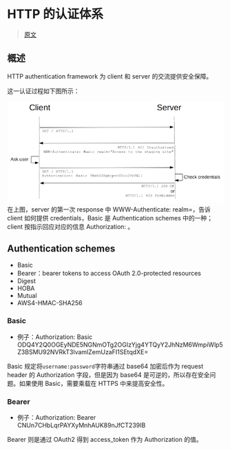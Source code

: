 # HTTP 的认证体系

> [原文](https://developer.mozilla.org/en-US/docs/Web/HTTP/Authentication)

## 概述

HTTP authentication framework 为 client 和 server 的交流提供安全保障。

这一认证过程如下图所示：

![image.png](../../public/images/1606287893550-9204d4bb-62b7-4184-b549-68b6406d838a.png)
在上图，server 的第一次 response 中 WWW-Authenticate: <type> realm=<realm>，告诉 client 如何提供 credentials，Basic 是 Authentication schemes 中的一种；client 按指示回应对应的信息 Authorization: <type> <credentials>。

## Authentication schemes

- Basic
- Bearer：bearer tokens to access OAuth 2.0-protected resources
- Digest
- HOBA
- Mutual
- AWS4-HMAC-SHA256

### Basic

- 例子：Authorization: Basic ODQ4Y2Q0OGEyNDE5NGNmOTg2OGIzYjg4YTQyY2JhNzM6WmpiWlp5Z3BSMU92NVRkT3lvamlZemUzaFI1SEtqdXE=

Basic 规定将`username:password`字符串通过 base64 加密后作为 request header 的 Authorization 字段，但是因为 base64 是可逆的，所以存在安全问题。如果使用 Basic，需要乘载在 HTTPS 中来提高安全性。

### Bearer

- 例子：Authorization: Bearer CNUn7CHbLqrPAYXyMnhAUK89nJfCT239IB

Bearer 则是通过 OAuth2 得到 access_token 作为 Authorization 的值。

